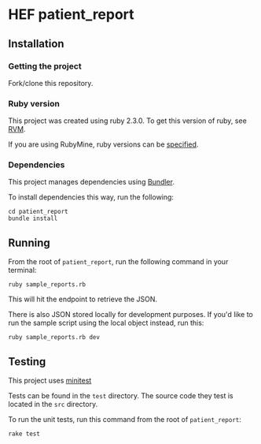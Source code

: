 # HEF patient_report

## Installation

### Getting the project

Fork/clone this repository.

### Ruby version

This project was created using ruby 2.3.0. To get this version of ruby, see [RVM](https://rvm.io/).

If you are using RubyMine, ruby versions can be [specified](https://www.jetbrains.com/help/ruby/8.0/configuring-ruby-sdk.html).

### Dependencies

This project manages dependencies using [Bundler](http://bundler.io/).

To install dependencies this way, run the following:

```
cd patient_report
bundle install
```

## Running

From the root of `patient_report`, run the following command in your terminal:

```
ruby sample_reports.rb
```

This will hit the endpoint to retrieve the JSON.

There is also JSON stored locally for development purposes. If you'd like to run the sample script using the local object instead, run this:

```
ruby sample_reports.rb dev
```

## Testing

This project uses [minitest](http://ruby-doc.org/stdlib-2.0.0/libdoc/minitest/rdoc/MiniTest.html)

Tests can be found in the `test` directory. The source code they test is located in the `src` directory.

To run the unit tests, run this command from the root of `patient_report`:

```
rake test
```